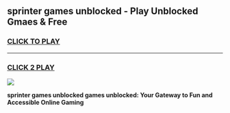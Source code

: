 
## sprinter games unblocked - Play Unblocked Gmaes & Free
<h3>
<a href="https://premium.freeplayer.one?title=sprinter_games_unblocked&ref=19F">CLICK TO PLAY</a></h3>
<hr>

<h3>
<a href="https://premium.freeplayer.one?title=sprinter_games_unblocked&ref=19F">CLICK 2 PLAY</a>
  
</h3>

<a href="https://premium.freeplayer.one?title=sprinter_games_unblocked&ref=19F/"><img src="https://clearcache.store/games.png"></a>


**sprinter games unblocked games unblocked: Your Gateway to Fun and Accessible Online Gaming**
